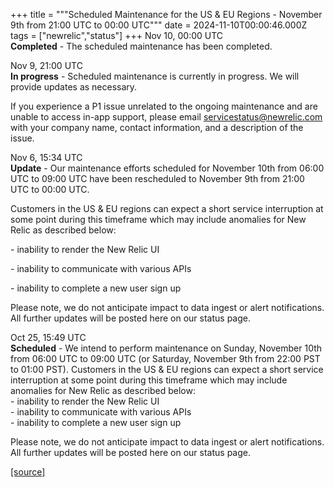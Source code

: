 +++
title = """Scheduled Maintenance for the US & EU Regions - November 9th from 21:00 UTC to 00:00 UTC"""
date = 2024-11-10T00:00:46.000Z
tags = ["newrelic","status"]
+++
Nov 10, 00:00 UTC  
**Completed** - The scheduled maintenance has been completed.

Nov 9, 21:00 UTC  
**In progress** - Scheduled maintenance is currently in progress. We will provide updates as necessary.  
  
If you experience a P1 issue unrelated to the ongoing maintenance and are unable to access in-app support, please email servicestatus@newrelic.com with your company name, contact information, and a description of the issue.

Nov 6, 15:34 UTC  
**Update** - Our maintenance efforts scheduled for November 10th from 06:00 UTC to 09:00 UTC have been rescheduled to November 9th from 21:00 UTC to 00:00 UTC.  
  
Customers in the US & EU regions can expect a short service interruption at some point during this timeframe which may include anomalies for New Relic as described below:  
  
\- inability to render the New Relic UI  
  
\- inability to communicate with various APIs  
  
\- inability to complete a new user sign up  
  
Please note, we do not anticipate impact to data ingest or alert notifications. All further updates will be posted here on our status page.

Oct 25, 15:49 UTC  
**Scheduled** - We intend to perform maintenance on Sunday, November 10th from 06:00 UTC to 09:00 UTC (or Saturday, November 9th from 22:00 PST to 01:00 PST). Customers in the US & EU regions can expect a short service interruption at some point during this timeframe which may include anomalies for New Relic as described below:  
\- inability to render the New Relic UI  
\- inability to communicate with various APIs  
\- inability to complete a new user sign up  
  
Please note, we do not anticipate impact to data ingest or alert notifications. All further updates will be posted here on our status page.

[[source]](https://status.newrelic.com/incidents/n8sl9ccwrxtr)
